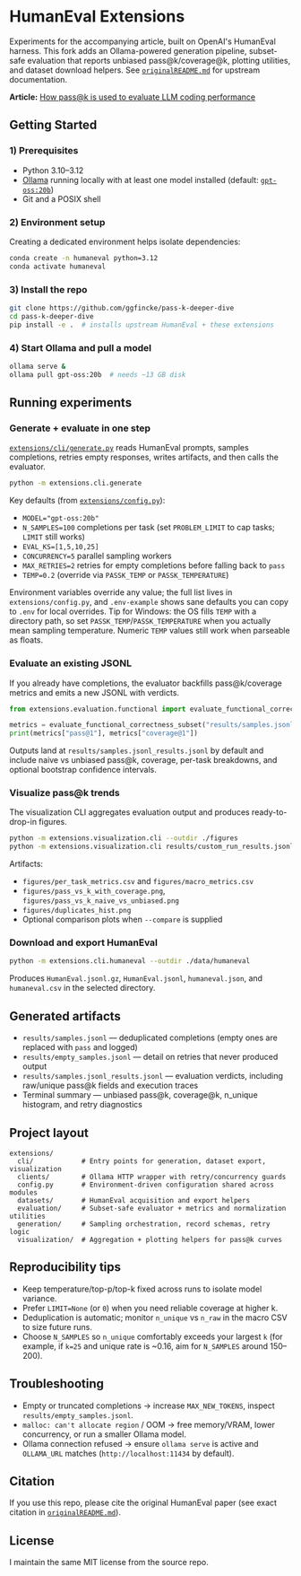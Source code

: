 # HumanEval Extensions

Experiments for the accompanying article, built on OpenAI's HumanEval harness. This fork adds an Ollama-powered generation pipeline, subset-safe evaluation that reports unbiased pass@k/coverage@k, plotting utilities, and dataset download helpers. See [`originalREADME.md`](originalREADME.md) for upstream documentation.

**Article:** [How pass@k is used to evaluate LLM coding performance](https://medium.com/@ggfincke/how-pass-k-is-used-to-evaluate-llm-coding-performance-296e5c4565bc)

## Getting Started

### 1) Prerequisites

- Python 3.10–3.12
- [Ollama](https://ollama.com/) running locally with at least one model installed (default: [`gpt-oss:20b`](https://ollama.com/library/gpt-oss:20b))
- Git and a POSIX shell

### 2) Environment setup

Creating a dedicated environment helps isolate dependencies:

```bash
conda create -n humaneval python=3.12
conda activate humaneval
```

### 3) Install the repo

```bash
git clone https://github.com/ggfincke/pass-k-deeper-dive
cd pass-k-deeper-dive
pip install -e .  # installs upstream HumanEval + these extensions
```

### 4) Start Ollama and pull a model

```bash
ollama serve &
ollama pull gpt-oss:20b  # needs ~13 GB disk
```

## Running experiments

### Generate + evaluate in one step

[`extensions/cli/generate.py`](extensions/cli/generate.py) reads HumanEval prompts, samples completions, retries empty responses, writes artifacts, and then calls the evaluator.

```bash
python -m extensions.cli.generate
```

Key defaults (from [`extensions/config.py`](extensions/config.py)):

- `MODEL="gpt-oss:20b"`
- `N_SAMPLES=100` completions per task (set `PROBLEM_LIMIT` to cap tasks; `LIMIT` still works)
- `EVAL_KS=[1,5,10,25]`
- `CONCURRENCY=5` parallel sampling workers
- `MAX_RETRIES=2` retries for empty completions before falling back to `pass`
- `TEMP=0.2` (override via `PASSK_TEMP` or `PASSK_TEMPERATURE`)

Environment variables override any value; the full list lives in `extensions/config.py`, and `.env-example` shows sane defaults you can copy to `.env` for local overrides. Tip for Windows: the OS fills `TEMP` with a directory path, so set `PASSK_TEMP`/`PASSK_TEMPERATURE` when you actually mean sampling temperature. Numeric `TEMP` values still work when parseable as floats.

### Evaluate an existing JSONL

If you already have completions, the evaluator backfills pass@k/coverage metrics and emits a new JSONL with verdicts.

```python
from extensions.evaluation.functional import evaluate_functional_correctness_subset

metrics = evaluate_functional_correctness_subset("results/samples.jsonl")
print(metrics["pass@1"], metrics["coverage@1"])
```

Outputs land at `results/samples.jsonl_results.jsonl` by default and include naive vs unbiased pass@k, coverage, per-task breakdowns, and optional bootstrap confidence intervals.

### Visualize pass@k trends

The visualization CLI aggregates evaluation output and produces ready-to-drop-in figures.

```bash
python -m extensions.visualization.cli --outdir ./figures
python -m extensions.visualization.cli results/custom_run_results.jsonl --compare baseline.jsonl --labels "temp=0.2" "temp=0.8"
```

Artifacts:

- `figures/per_task_metrics.csv` and `figures/macro_metrics.csv`
- `figures/pass_vs_k_with_coverage.png`, `figures/pass_vs_k_naive_vs_unbiased.png`
- `figures/duplicates_hist.png`
- Optional comparison plots when `--compare` is supplied

### Download and export HumanEval

```bash
python -m extensions.cli.humaneval --outdir ./data/humaneval
```

Produces `HumanEval.jsonl.gz`, `HumanEval.jsonl`, `humaneval.json`, and `humaneval.csv` in the selected directory.

## Generated artifacts

- `results/samples.jsonl` — deduplicated completions (empty ones are replaced with `pass` and logged)
- `results/empty_samples.jsonl` — detail on retries that never produced output
- `results/samples.jsonl_results.jsonl` — evaluation verdicts, including raw/unique pass@k fields and execution traces
- Terminal summary — unbiased pass@k, coverage@k, n_unique histogram, and retry diagnostics

## Project layout

```
extensions/
  cli/            # Entry points for generation, dataset export, visualization
  clients/        # Ollama HTTP wrapper with retry/concurrency guards
  config.py       # Environment-driven configuration shared across modules
  datasets/       # HumanEval acquisition and export helpers
  evaluation/     # Subset-safe evaluator + metrics and normalization utilities
  generation/     # Sampling orchestration, record schemas, retry logic
  visualization/  # Aggregation + plotting helpers for pass@k curves
```

## Reproducibility tips

- Keep temperature/top-p/top-k fixed across runs to isolate model variance.
- Prefer `LIMIT=None` (or `0`) when you need reliable coverage at higher k.
- Deduplication is automatic; monitor `n_unique` vs `n_raw` in the macro CSV to size future runs.
- Choose `N_SAMPLES` so `n_unique` comfortably exceeds your largest `k` (for example, if `k=25` and unique rate is ~0.16, aim for `N_SAMPLES` around 150–200).

## Troubleshooting

- Empty or truncated completions -> increase `MAX_NEW_TOKENS`, inspect `results/empty_samples.jsonl`.
- `malloc: can't allocate region` / OOM -> free memory/VRAM, lower concurrency, or run a smaller Ollama model.
- Ollama connection refused -> ensure `ollama serve` is active and `OLLAMA_URL` matches (`http://localhost:11434` by default).

## Citation

If you use this repo, please cite the original HumanEval paper (see exact citation in [`originalREADME.md`](originalREADME.md)).

## License

I maintain the same MIT license from the source repo.
